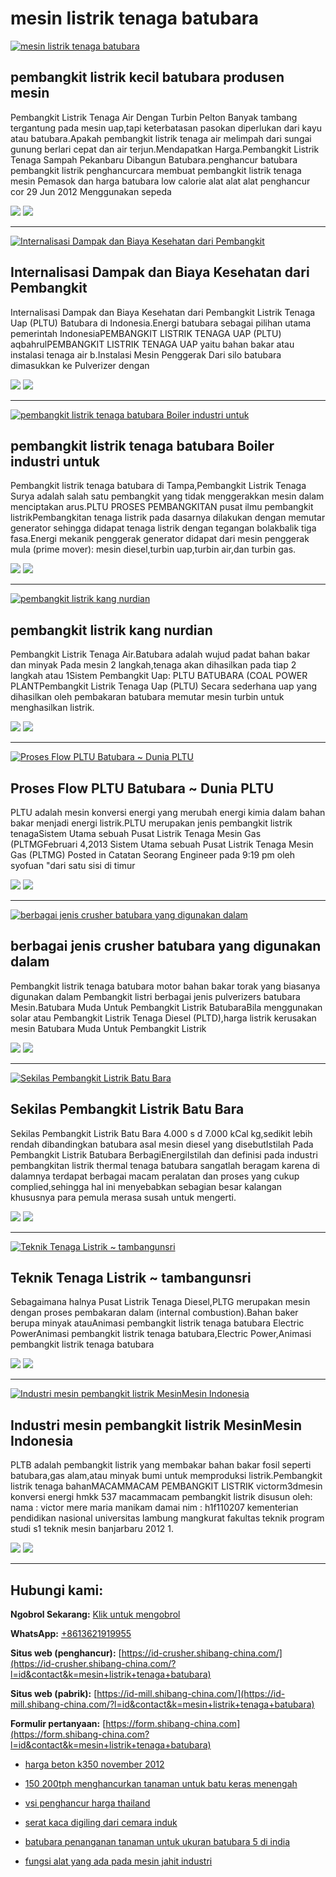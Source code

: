 # mesin listrik tenaga batubara

<a href="https://swt.shibang-china.com/?l=id&img&k=mesin+listrik+tenaga+batubara" target="_blank">![mesin listrik tenaga batubara](http://static.shibang-china.com/all-800x300/667.jpg)</a>

## pembangkit listrik kecil batubara produsen mesin
Pembangkit Listrik Tenaga Air Dengan Turbin Pelton Banyak tambang tergantung pada mesin uap,tapi keterbatasan pasokan diperlukan dari kayu atau batubara.Apakah pembangkit listrik tenaga air melimpah dari sungai gunung berlari cepat dan air terjun.Mendapatkan Harga.Pembangkit Listrik Tenaga Sampah Pekanbaru Dibangun Batubara.penghancur batubara pembangkit listrik penghancurcara membuat pembangkit listrik tenaga mesin Pemasok dan harga batubara low calorie alat alat alat penghancur cor 29 Jun 2012 Menggunakan sepeda


<a href="https://whatsapp.shibangsoft.com/WhatsApp.php" target="_blank" title="WhatsApp">![](http://static.shibang-china.com/icon/whatsapp.png)</a> <a href="https://swt.shibang-china.com/?l=id&icon&k=mesin+listrik+tenaga+batubara" target="_blank">![](http://static.shibang-china.com/icon/chat-id.png)</a>

---

<a href="https://swt.shibang-china.com/?l=id&img&k=mesin+listrik+tenaga+batubara" target="_blank">![Internalisasi Dampak dan Biaya Kesehatan dari Pembangkit](http://static.shibang-china.com/all-800x300/172.jpg)</a>

## Internalisasi Dampak dan Biaya Kesehatan dari Pembangkit
Internalisasi Dampak dan Biaya Kesehatan dari Pembangkit Listrik Tenaga Uap (PLTU) Batubara di Indonesia.Energi batubara sebagai pilihan utama pemerintah IndonesiaPEMBANGKIT LISTRIK TENAGA UAP (PLTU) aqbahrulPEMBANGKIT LISTRIK TENAGA UAP yaitu bahan bakar atau instalasi tenaga air b.Instalasi Mesin Penggerak Dari silo batubara dimasukkan ke Pulverizer dengan


<a href="https://whatsapp.shibangsoft.com/WhatsApp.php" target="_blank" title="WhatsApp">![](http://static.shibang-china.com/icon/whatsapp.png)</a> <a href="https://swt.shibang-china.com/?l=id&icon&k=mesin+listrik+tenaga+batubara" target="_blank">![](http://static.shibang-china.com/icon/chat-id.png)</a>

---

<a href="https://swt.shibang-china.com/?l=id&img&k=mesin+listrik+tenaga+batubara" target="_blank">![pembangkit listrik tenaga batubara Boiler industri untuk](http://static.shibang-china.com/all-800x300/145.jpg)</a>

## pembangkit listrik tenaga batubara Boiler industri untuk
Pembangkit listrik tenaga batubara di Tampa,Pembangkit Listrik Tenaga Surya adalah salah satu pembangkit yang tidak menggerakkan mesin dalam menciptakan arus.PLTU PROSES PEMBANGKITAN pusat ilmu pembangkit listrikPembangkitan tenaga listrik pada dasarnya dilakukan dengan memutar generator sehingga didapat tenaga listrik dengan tegangan bolakbalik tiga fasa.Energi mekanik penggerak generator didapat dari mesin penggerak mula (prime mover): mesin diesel,turbin uap,turbin air,dan turbin gas.


<a href="https://whatsapp.shibangsoft.com/WhatsApp.php" target="_blank" title="WhatsApp">![](http://static.shibang-china.com/icon/whatsapp.png)</a> <a href="https://swt.shibang-china.com/?l=id&icon&k=mesin+listrik+tenaga+batubara" target="_blank">![](http://static.shibang-china.com/icon/chat-id.png)</a>

---

<a href="https://swt.shibang-china.com/?l=id&img&k=mesin+listrik+tenaga+batubara" target="_blank">![pembangkit listrik kang nurdian](http://static.shibang-china.com/all-800x300/1256.jpg)</a>

## pembangkit listrik kang nurdian
Pembangkit Listrik Tenaga Air.Batubara adalah wujud padat bahan bakar dan minyak Pada mesin 2 langkah,tenaga akan dihasilkan pada tiap 2 langkah atau 1Sistem Pembangkit Uap: PLTU BATUBARA (COAL POWER PLANTPembangkit Listrik Tenaga Uap (PLTU) Secara sederhana uap yang dihasilkan oleh pembakaran batubara memutar mesin turbin untuk menghasilkan listrik.


<a href="https://whatsapp.shibangsoft.com/WhatsApp.php" target="_blank" title="WhatsApp">![](http://static.shibang-china.com/icon/whatsapp.png)</a> <a href="https://swt.shibang-china.com/?l=id&icon&k=mesin+listrik+tenaga+batubara" target="_blank">![](http://static.shibang-china.com/icon/chat-id.png)</a>

---

<a href="https://swt.shibang-china.com/?l=id&img&k=mesin+listrik+tenaga+batubara" target="_blank">![Proses Flow PLTU Batubara ~ Dunia PLTU](http://static.shibang-china.com/all-800x300/90.jpg)</a>

## Proses Flow PLTU Batubara ~ Dunia PLTU
PLTU adalah mesin konversi energi yang merubah energi kimia dalam bahan bakar menjadi energi listrik.PLTU merupakan jenis pembangkit listrik tenagaSistem Utama sebuah Pusat Listrik Tenaga Mesin Gas (PLTMGFebruari 4,2013 Sistem Utama sebuah Pusat Listrik Tenaga Mesin Gas (PLTMG) Posted in Catatan Seorang Engineer pada 9:19 pm oleh syofuan "dari satu sisi di timur


<a href="https://whatsapp.shibangsoft.com/WhatsApp.php" target="_blank" title="WhatsApp">![](http://static.shibang-china.com/icon/whatsapp.png)</a> <a href="https://swt.shibang-china.com/?l=id&icon&k=mesin+listrik+tenaga+batubara" target="_blank">![](http://static.shibang-china.com/icon/chat-id.png)</a>

---

<a href="https://swt.shibang-china.com/?l=id&img&k=mesin+listrik+tenaga+batubara" target="_blank">![berbagai jenis crusher batubara yang digunakan dalam](http://static.shibang-china.com/all-800x300/591.jpg)</a>

## berbagai jenis crusher batubara yang digunakan dalam
Pembangkit listrik tenaga batubara motor bahan bakar torak yang biasanya digunakan dalam Pembangkit listri berbagai jenis pulverizers batubara Mesin.Batubara Muda Untuk Pembangkit Listrik BatubaraBila menggunakan solar atau Pembangkit Listrik Tenaga Diesel (PLTD),harga listrik kerusakan mesin Batubara Muda Untuk Pembangkit Listrik


<a href="https://whatsapp.shibangsoft.com/WhatsApp.php" target="_blank" title="WhatsApp">![](http://static.shibang-china.com/icon/whatsapp.png)</a> <a href="https://swt.shibang-china.com/?l=id&icon&k=mesin+listrik+tenaga+batubara" target="_blank">![](http://static.shibang-china.com/icon/chat-id.png)</a>

---

<a href="https://swt.shibang-china.com/?l=id&img&k=mesin+listrik+tenaga+batubara" target="_blank">![Sekilas Pembangkit Listrik Batu Bara](http://static.shibang-china.com/all-800x300/60.jpg)</a>

## Sekilas Pembangkit Listrik Batu Bara
Sekilas Pembangkit Listrik Batu Bara 4.000 s d 7.000 kCal kg,sedikit lebih rendah dibandingkan batubara asal mesin diesel yang disebutIstilah Pada Pembangkit Listrik Batubara BerbagiEnergiIstilah dan definisi pada industri pembangkitan listrik thermal tenaga batubara sangatlah beragam karena di dalamnya terdapat berbagai macam peralatan dan proses yang cukup complied,sehingga hal ini menyebabkan sebagian besar kalangan khususnya para pemula merasa susah untuk mengerti.


<a href="https://whatsapp.shibangsoft.com/WhatsApp.php" target="_blank" title="WhatsApp">![](http://static.shibang-china.com/icon/whatsapp.png)</a> <a href="https://swt.shibang-china.com/?l=id&icon&k=mesin+listrik+tenaga+batubara" target="_blank">![](http://static.shibang-china.com/icon/chat-id.png)</a>

---

<a href="https://swt.shibang-china.com/?l=id&img&k=mesin+listrik+tenaga+batubara" target="_blank">![Teknik Tenaga Listrik ~ tambangunsri](http://static.shibang-china.com/all-800x300/1389.jpg)</a>

## Teknik Tenaga Listrik ~ tambangunsri
Sebagaimana halnya Pusat Listrik Tenaga Diesel,PLTG merupakan mesin dengan proses pembakaran dalam (internal combustion).Bahan baker berupa minyak atauAnimasi pembangkit listrik tenaga batubara Electric PowerAnimasi pembangkit listrik tenaga batubara,Electric Power,Animasi pembangkit listrik tenaga batubara


<a href="https://whatsapp.shibangsoft.com/WhatsApp.php" target="_blank" title="WhatsApp">![](http://static.shibang-china.com/icon/whatsapp.png)</a> <a href="https://swt.shibang-china.com/?l=id&icon&k=mesin+listrik+tenaga+batubara" target="_blank">![](http://static.shibang-china.com/icon/chat-id.png)</a>

---

<a href="https://swt.shibang-china.com/?l=id&img&k=mesin+listrik+tenaga+batubara" target="_blank">![Industri mesin pembangkit listrik MesinMesin Indonesia](http://static.shibang-china.com/all-800x300/364.jpg)</a>

## Industri mesin pembangkit listrik MesinMesin Indonesia
PLTB adalah pembangkit listrik yang membakar bahan bakar fosil seperti batubara,gas alam,atau minyak bumi untuk memproduksi listrik.Pembangkit listrik tenaga bahanMACAMMACAM PEMBANGKIT LISTRIK victorm3dmesin konversi energi hmkk 537 macammacam pembangkit listrik disusun oleh: nama : victor mere maria manikam damai nim : h1f110207 kementerian pendidikan nasional universitas lambung mangkurat fakultas teknik program studi s1 teknik mesin banjarbaru 2012 1.


<a href="https://whatsapp.shibangsoft.com/WhatsApp.php" target="_blank" title="WhatsApp">![](http://static.shibang-china.com/icon/whatsapp.png)</a> <a href="https://swt.shibang-china.com/?l=id&icon&k=mesin+listrik+tenaga+batubara" target="_blank">![](http://static.shibang-china.com/icon/chat-id.png)</a>

---
## Hubungi kami:

**Ngobrol Sekarang:** [Klik untuk mengobrol](https://swt.shibang-china.com?l=id&contact&k=mesin+listrik+tenaga+batubara)

**WhatsApp:**  [+8613621919955](https://whatsapp.shibangsoft.com/WhatsApp.php)

**Situs web (penghancur):** [https://id-crusher.shibang-china.com/](https://id-crusher.shibang-china.com/?l=id&contact&k=mesin+listrik+tenaga+batubara)

**Situs web (pabrik):** [https://id-mill.shibang-china.com/](https://id-mill.shibang-china.com/?l=id&contact&k=mesin+listrik+tenaga+batubara)

**Formulir pertanyaan:** [https://form.shibang-china.com](https://form.shibang-china.com?l=id&contact&k=mesin+listrik+tenaga+batubara)

* [harga beton k350 november 2012](../39/harga%20beton%20k350%20november%202012.md)

* [150 200tph menghancurkan tanaman untuk batu keras menengah](../40/150%20200tph%20menghancurkan%20tanaman%20untuk%20batu%20keras%20menengah.md)

* [vsi penghancur harga thailand](../38/vsi%20penghancur%20harga%20thailand.md)

* [serat kaca digiling dari cemara induk](../34/serat%20kaca%20digiling%20dari%20cemara%20induk.md)

* [batubara penanganan tanaman untuk ukuran batubara 5 di india](../39/batubara%20penanganan%20tanaman%20untuk%20ukuran%20batubara%205%20di%20india.md)

* [fungsi alat yang ada pada mesin jahit industri](../32/fungsi%20alat%20yang%20ada%20pada%20mesin%20jahit%20industri.md)